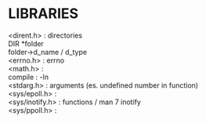 # LIBRARIES   
  
<dirent.h> : directories  
	DIR *folder  
	folder->d_name / d_type  
<errno.h> : errno  
<math.h> :  
	compile : -ln  
<stdarg.h> : arguments (es. undefined number in function)  
<sys/epoll.h> :   
<sys/inotify.h> : functions / man 7 inotify  
<sys/ppoll.h> :   













